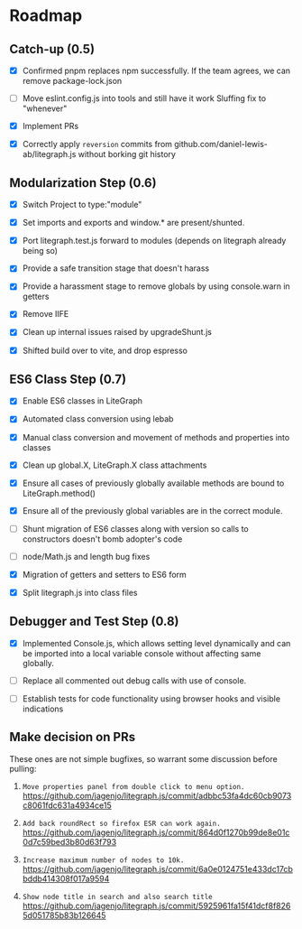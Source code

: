 
# Roadmap

## Catch-up (0.5)

- [x] Confirmed pnpm replaces npm successfully.  If the team agrees, we can remove package-lock.json

- [ ] Move eslint.config.js into tools and still have it work
    Sluffing fix to "whenever"

- [x] Implement PRs

- [x] Correctly apply `reversion` commits from github.com/daniel-lewis-ab/litegraph.js without borking git history

## Modularization Step (0.6)

- [x] Switch Project to type:"module"

- [x] Set imports and exports and window.* are present/shunted.

- [x] Port litegraph.test.js forward to modules (depends on litegraph already being so)

- [x] Provide a safe transition stage that doesn't harass

- [x] Provide a harassment stage to remove globals by using console.warn in getters

- [x] Remove IIFE

- [x] Clean up internal issues raised by upgradeShunt.js

- [x] Shifted build over to vite, and drop espresso

## ES6 Class Step (0.7)

- [x] Enable ES6 classes in LiteGraph

- [x] Automated class conversion using lebab

- [x] Manual class conversion and movement of methods and properties into classes

- [x] Clean up global.X, LiteGraph.X class attachments

- [x] Ensure all cases of previously globally available methods are bound to LiteGraph.method()

- [x] Ensure all of the previously global variables are in the correct module.

- [ ] Shunt migration of ES6 classes along with version so calls to constructors doesn't bomb adopter's code

- [ ] node/Math.js and length bug fixes

- [x] Migration of getters and setters to ES6 form

- [x] Split litegraph.js into class files

## Debugger and Test Step (0.8)

- [x] Implemented Console.js, which allows setting level dynamically and can be imported into a local variable console without affecting same globally.

- [ ] Replace all commented out debug calls with use of console.

- [ ] Establish tests for code functionality using browser hooks and visible indications

## Make decision on PRs

These ones are not simple bugfixes, so warrant some discussion before pulling:

1. `Move properties panel from double click to menu option.` https://github.com/jagenjo/litegraph.js/commit/adbbc53fa4dc60cb9073c8061fdc631a4934ce15

2. `Add back roundRect so firefox ESR can work again.` https://github.com/jagenjo/litegraph.js/commit/864d0f1270b99de8e01c0d7c59bed3b80d63f793

3. `Increase maximum number of nodes to 10k.`
https://github.com/jagenjo/litegraph.js/commit/6a0e0124751e433dc17cbbddb414308f017a9594

4. `Show node title in search and also search title`
https://github.com/jagenjo/litegraph.js/commit/5925961fa15f41dcf8f8265d051785b83b126645

